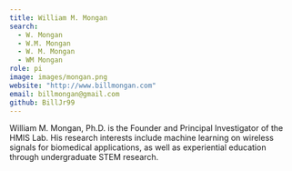 ```yaml
---
title: William M. Mongan
search:
  - W. Mongan
  - W.M. Mongan
  - W. M. Mongan
  - WM Mongan
role: pi
image: images/mongan.png
website: "http://www.billmongan.com"
email: billmongan@gmail.com
github: BillJr99
---
```


William M. Mongan, Ph.D. is the Founder and Principal Investigator of the HMIS Lab.  His research interests include machine learning on wireless signals for biomedical applications, as well as experiential education through undergraduate STEM research.